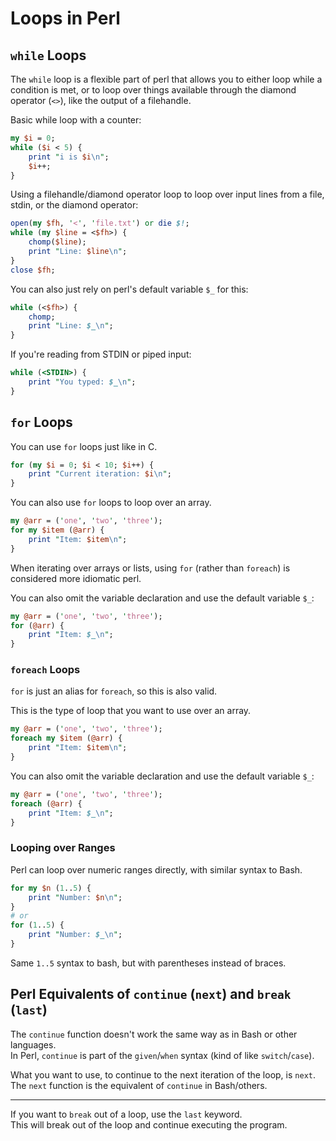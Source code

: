 # Loops in Perl

## `while` Loops

The `while` loop is a flexible part of perl that allows you to either loop while a
condition is met, or to loop over things available through the diamond operator (`<>`), 
like the output of a filehandle.  

Basic while loop with a counter:
```perl
my $i = 0;
while ($i < 5) {
    print "i is $i\n";
    $i++;
}
```

Using a filehandle/diamond operator loop to loop over input lines from a file, stdin,
or the diamond operator:
```perl
open(my $fh, '<', 'file.txt') or die $!;
while (my $line = <$fh>) {
    chomp($line);
    print "Line: $line\n";
}
close $fh;
```

You can also just rely on perl's default variable `$_` for this:
```perl
while (<$fh>) {
    chomp;
    print "Line: $_\n";
}
```

If you're reading from STDIN or piped input:
```perl
while (<STDIN>) {
    print "You typed: $_\n";
}
```

## `for` Loops
You can use `for` loops just like in C.  
```perl
for (my $i = 0; $i < 10; $i++) {
    print "Current iteration: $i\n";
}
```

You can also use `for` loops to loop over an array.  
```perl
my @arr = ('one', 'two', 'three');
for my $item (@arr) {
    print "Item: $item\n";
}
```
When iterating over arrays or lists, using `for` (rather than `foreach`) is
considered more idiomatic perl.  

You can also omit the variable declaration and use the default variable `$_`:
```perl
my @arr = ('one', 'two', 'three');
for (@arr) {
    print "Item: $_\n";
}
```

### `foreach` Loops
`for` is just an alias for `foreach`, so this is also valid.  

This is the type of loop that you want to use over an array.  
```perl
my @arr = ('one', 'two', 'three');
foreach my $item (@arr) {
    print "Item: $item\n";
}
```

You can also omit the variable declaration and use the default variable `$_`:
```perl
my @arr = ('one', 'two', 'three');
foreach (@arr) {
    print "Item: $_\n";
}
```

### Looping over Ranges
Perl can loop over numeric ranges directly, with similar syntax to Bash.  
```perl
for my $n (1..5) {
    print "Number: $n\n";
}
# or
for (1..5) {
    print "Number: $_\n";
}
```
Same `1..5` syntax to bash, but with parentheses instead of braces.  


## Perl Equivalents of `continue` (`next`) and `break` (`last`)
The `continue` function doesn't work the same way as in Bash or other languages.  
In Perl, `continue` is part of the `given`/`when` syntax (kind of like `switch`/`case`).  

What you want to use, to continue to the next iteration of the loop, is `next`.  
The `next` function is the equivalent of `continue` in Bash/others.  

---

If you want to `break` out of a loop, use the `last` keyword.  
This will break out of the loop and continue executing the program.  


